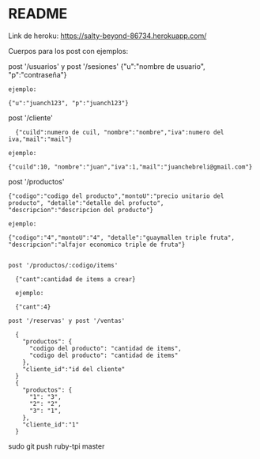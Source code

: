 # README

Link de heroku:
  https://salty-beyond-86734.herokuapp.com/

Cuerpos para los post con ejemplos:

  post '/usuarios' y  post '/sesiones'
    {"u":"nombre de usuario", "p":"contraseña"}

    ejemplo:

    {"u":"juanch123", "p":"juanch123"}
  
  post '/cliente'

      {"cuild":numero de cuil, "nombre":"nombre","iva":numero del iva,"mail":"mail"}

    ejemplo:

    {"cuild":10, "nombre":"juan","iva":1,"mail":"juanchebreli@gmail.com"}


   post '/productos'

    {"codigo":"codigo del producto","montoU":"precio unitario del producto", "detalle":"detalle del profucto", "descripcion":"descripcion del producto"}

    ejemplo:

    {"codigo":"4","montoU":"4", "detalle":"guaymallen triple fruta", "descripcion":"alfajor economico triple de fruta"}


    post '/productos/:codigo/items'

      {"cant":cantidad de items a crear}

      ejemplo:

      {"cant":4}

    post '/reservas' y post '/ventas'

      {
        "productos": {
          "codigo del producto": "cantidad de items",
          "codigo del producto": "cantidad de items"
        },
        "cliente_id":"id del cliente"
      }
      {
        "productos": {
          "1": "3",
          "2": "2",
          "3": "1",
        },
        "cliente_id":"1"
      }



sudo git push ruby-tpi master

